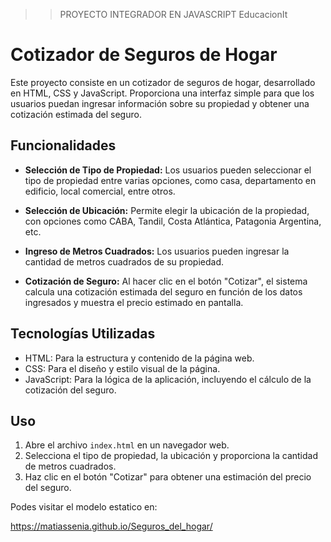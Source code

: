 >>PROYECTO INTEGRADOR EN JAVASCRIPT
EducacionIt

# Cotizador de Seguros de Hogar

Este proyecto consiste en un cotizador de seguros de hogar, desarrollado en HTML, CSS y JavaScript. Proporciona una interfaz simple para que los usuarios puedan ingresar información sobre su propiedad y obtener una cotización estimada del seguro.

## Funcionalidades

- **Selección de Tipo de Propiedad:** Los usuarios pueden seleccionar el tipo de propiedad entre varias opciones, como casa, departamento en edificio, local comercial, entre otros.

- **Selección de Ubicación:** Permite elegir la ubicación de la propiedad, con opciones como CABA, Tandil, Costa Atlántica, Patagonia Argentina, etc.

- **Ingreso de Metros Cuadrados:** Los usuarios pueden ingresar la cantidad de metros cuadrados de su propiedad.

- **Cotización de Seguro:** Al hacer clic en el botón "Cotizar", el sistema calcula una cotización estimada del seguro en función de los datos ingresados y muestra el precio estimado en pantalla.

## Tecnologías Utilizadas

- HTML: Para la estructura y contenido de la página web.
- CSS: Para el diseño y estilo visual de la página.
- JavaScript: Para la lógica de la aplicación, incluyendo el cálculo de la cotización del seguro.

## Uso

1. Abre el archivo `index.html` en un navegador web.
2. Selecciona el tipo de propiedad, la ubicación y proporciona la cantidad de metros cuadrados.
3. Haz clic en el botón "Cotizar" para obtener una estimación del precio del seguro.


Podes visitar el modelo estatico en: 

https://matiassenia.github.io/Seguros_del_hogar/
